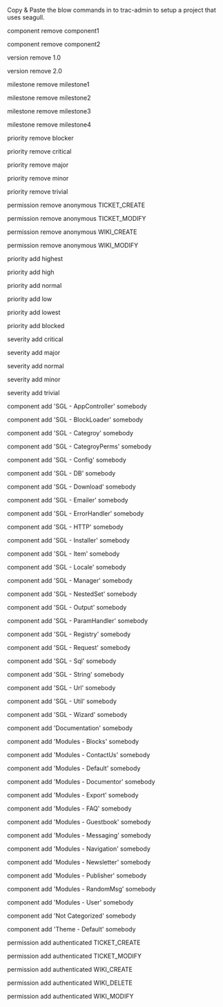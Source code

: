 <!-- Name: Internal/SettingUpTracForSeagull -->
<!-- Version: 3 -->
<!-- Last-Modified: 2005/11/22 04:00:02 -->
<!-- Author: aj -->
<!-- Status: Original -->

Copy & Paste the blow commands in to trac-admin to setup a project that uses seagull.

component remove component1

component remove component2

version remove 1.0

version remove 2.0

milestone remove milestone1

milestone remove milestone2

milestone remove milestone3

milestone remove milestone4

priority remove blocker

priority remove critical

priority remove major

priority remove minor

priority remove trivial

permission remove anonymous TICKET\_CREATE

permission remove anonymous TICKET\_MODIFY

permission remove anonymous WIKI\_CREATE

permission remove anonymous WIKI\_MODIFY

priority add highest

priority add high

priority add normal

priority add low

priority add lowest

priority add blocked

severity add critical

severity add major

severity add normal

severity add minor

severity add trivial

component add 'SGL - AppController' somebody

component add 'SGL - BlockLoader'     somebody

component add 'SGL - Categroy' somebody

component add 'SGL - CategroyPerms' somebody

component add 'SGL - Config' somebody

component add 'SGL - DB' somebody

component add 'SGL - Download' somebody

component add 'SGL - Emailer' somebody

component add 'SGL - ErrorHandler' somebody

component add 'SGL - HTTP' somebody

component add 'SGL - Installer' somebody

component add 'SGL - Item' somebody

component add 'SGL - Locale' somebody

component add 'SGL - Manager' somebody

component add 'SGL - NestedSet' somebody

component add 'SGL - Output' somebody

component add 'SGL - ParamHandler' somebody

component add 'SGL - Registry' somebody

component add 'SGL - Request' somebody

component add 'SGL - Sql' somebody

component add 'SGL - String' somebody

component add 'SGL - Url' somebody

component add 'SGL - Util' somebody

component add 'SGL - Wizard' somebody

component add 'Documentation' somebody

component add 'Modules - Blocks' somebody

component add 'Modules - ContactUs' somebody

component add 'Modules - Default' somebody

component add 'Modules - Documentor' somebody

component add 'Modules - Export' somebody

component add 'Modules - FAQ' somebody

component add 'Modules - Guestbook' somebody

component add 'Modules - Messaging' somebody

component add 'Modules - Navigation' somebody

component add 'Modules - Newsletter' somebody

component add 'Modules - Publisher' somebody

component add 'Modules - RandomMsg' somebody

component add 'Modules - User' somebody

component add 'Not Categorized' somebody

component add 'Theme - Default' somebody

permission add authenticated TICKET\_CREATE

permission add authenticated TICKET\_MODIFY

permission add authenticated WIKI\_CREATE

permission add authenticated WIKI\_DELETE

permission add authenticated WIKI\_MODIFY